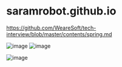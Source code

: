 # saramrobot.github.io

https://github.com/WeareSoft/tech-interview/blob/master/contents/spring.md

![image](https://user-images.githubusercontent.com/87711497/126344974-2545bb3b-ecb0-4966-aa5c-264bef508a91.png)
![image](https://user-images.githubusercontent.com/87711497/126345012-eb104067-4499-443b-8ff3-613c6fe601d8.png)

![image](https://user-images.githubusercontent.com/87711497/126412999-c1c02538-4795-4524-b2b7-b8c8284e1f51.png)
